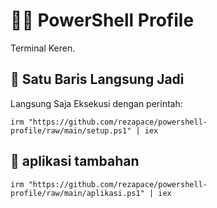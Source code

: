 # 👨‍💻 PowerShell Profile 

Terminal Keren.

## 👾 Satu Baris Langsung Jadi

Langsung Saja Eksekusi dengan perintah:

```
irm "https://github.com/rezapace/powershell-profile/raw/main/setup.ps1" | iex
```

## 👾 aplikasi tambahan 

```
irm "https://github.com/rezapace/powershell-profile/raw/main/aplikasi.ps1" | iex
```